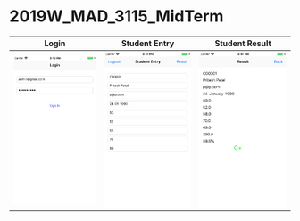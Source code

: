 # 2019W_MAD_3115_MidTerm

| Login     | Student Entry      | Student Result |
|------------|-------------|-------------|  
|  <img src="https://github.com/pritamworld/2019W_MAD_3115_MidTerm/blob/master/Screens/LoginScreen.png" width="250"> |  <img src="https://github.com/pritamworld/2019W_MAD_3115_MidTerm/blob/master/Screens/StudentEntryScreen.png" width="250"> |  <img src="https://github.com/pritamworld/2019W_MAD_3115_MidTerm/blob/master/Screens/StudentResultScreen.png" width="250"> |
